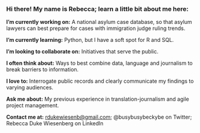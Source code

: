 ### Hi there! My name is Rebecca; learn a little bit about me here:

__I’m currently working on:__ A national asylum case database, so that asylum lawyers can best prepare for cases with immigration judge ruling trends.

__I’m currently learning:__ Python, but I have a soft spot for R and SQL.

__I’m looking to collaborate on:__ Initiatives that serve the public.

__I often think about:__ Ways to best combine data, language and journalism to break barriers to information.

__I love to:__ Interrogate public records and clearly communicate my findings to varying audiences.

__Ask me about:__ My previous experience in translation-journalism and agile project management.

__Contact me at:__ rdukewiesenb@gmail.com; @busybusybeckybe on Twitter; Rebecca Duke Wiesenberg on LinkedIn

<!--
**rdukewiesenb/rdukewiesenb** is a ✨ _special_ ✨ repository because its `README.md` (this file) appears on your GitHub profile.



